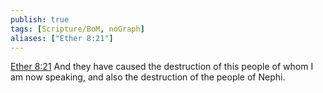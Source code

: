 ```yaml
---
publish: true
tags: [Scripture/BoM, noGraph]
aliases: ["Ether 8:21"]
---
```

[Ether 8:21](https://churchofjesuschrist.org/study/scriptures/bofm/ether/8?lang=eng&id=p21#p21) And they have caused the destruction of this people of whom I am now speaking, and also the destruction of the people of Nephi.
